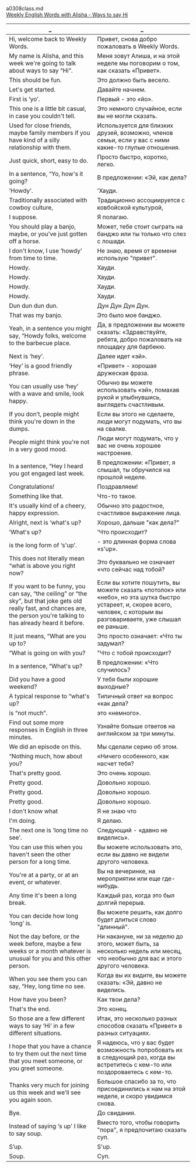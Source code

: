 a0308class.md  
[Weekly English Words with Alisha - Ways to say Hi
](https://www.youtube.com/watch?v=5_sDYG1cPm4)  




_|_
--|--
Hi, welcome back to Weekly Words.|Привет, снова добро пожаловать в Weekly Words.
My name is Alisha, and this week we're going to talk about ways to say “Hi”.|Меня зовут Алиша, и на этой неделе мы поговорим о том, как сказать «Привет».
This should be fun.|Это должно быть весело.
Let's get started.|Давайте начнем.
First is ‘yo’.|Первый - это «йо».
This one is a little bit casual, in case you couldn't tell.|Это немного случайное, если вы не могли сказать.
Used for close friends, maybe family members if you have kind of a silly relationship with them.|Используется для близких друзей, возможно, членов семьи, если у вас с ними какие-то глупые отношения.
Just quick, short, easy to do.|Просто быстро, коротко, легко.
In a sentence, “Yo, how's it going?|В предложении: «Эй, как дела?
‘Howdy’.|'Хауди.
Traditionally associated with cowboy culture,|Традиционно ассоциируется с ковбойской культурой,
I suppose.|Я полагаю.
You should play a banjo, maybe, or you've just gotten off a horse.|Может, тебе стоит сыграть на банджо или ты только что слез с лошади.
I don't know, I use ‘howdy’ from time to time.|Не знаю, время от времени использую "привет".
Howdy.|Хауди.
Howdy.|Хауди.
Howdy.|Хауди.
Howdy.|Хауди.
Dun dun dun dun.|Дун Дун Дун Дун.
That was my banjo.|Это было мое банджо.
Yeah, in a sentence you might say, “Howdy folks, welcome to the barbecue place.|Да, в предложении вы можете сказать: «Здравствуйте, ребята, добро пожаловать на площадку для барбекю.
Next is ‘hey’.|Далее идет «эй».
‘Hey’ is a good friendly phrase.|«Привет» - хорошая дружеская фраза.
You can usually use ‘hey’ with a wave and smile, look happy.|Обычно вы можете использовать «эй», помахав рукой и улыбнувшись, выглядеть счастливым.
If you don’t, people might think you're down in the dumps.|Если вы этого не сделаете, люди могут подумать, что вы на свалке.
People might think you're not in a very good mood.|Люди могут подумать, что у вас не очень хорошее настроение.
In a sentence, “Hey I heard you got engaged last week.|В предложении: «Привет, я слышал, ты обручился на прошлой неделе.
Congratulations!|Поздравляем!
Something like that.|Что-то такое.
It's usually kind of a cheery, happy expression.|Обычно это радостное, счастливое выражение лица.
Alright, next is ‘what's up?|Хорошо, дальше "как дела?"
‘What's up?|'Что происходит?
is the long form of ‘s'up’.|- это длинная форма слова «s'up».
This does not literally mean “what is above you right now?|Это буквально не означает «что сейчас над тобой?
If you want to be funny, you can say, “the ceiling” or “the sky”, but that joke gets old really fast, and chances are, the person you're talking to has already heard it before.|Если вы хотите пошутить, вы можете сказать «потолок» или «небо», но эта шутка быстро устареет, и, скорее всего, человек, с которым вы разговариваете, уже слышал ее раньше.
It just means, “What are you up to?|Это просто означает: «Что ты задумал?
“What is going on with you?|"Что с тобой происходит?
In a sentence, “What's up?|В предложении: «Что случилось?
Did you have a good weekend?|У тебя были хорошие выходные?
A typical response to “what's up?|Типичный ответ на вопрос «как дела?
is “not much”.|это «немного».
Find out some more responses in English in three minutes.|Узнайте больше ответов на английском за три минуты.
We did an episode on this.|Мы сделали серию об этом.
“Nothing much, how about you?|«Ничего особенного, как насчет тебя?
That's pretty good.|Это очень хорошо.
Pretty good.|Довольно хорошо.
Pretty good.|Довольно хорошо.
Pretty good.|Довольно хорошо.
I don't know what|Я не знаю что
I'm doing.|Я делаю.
The next one is ‘long time no see’.|Следующий - «давно не виделись».
You can use this when you haven't seen the other person for a long time.|Вы можете использовать это, если вы давно не видели другого человека.
You're at a party, or at an event, or whatever.|Вы на вечеринке, на мероприятии или еще где-нибудь.
Any time it's been a long break.|Каждый раз, когда это был долгий перерыв.
You can decide how long ‘long’ is.|Вы можете решить, как долго будет длиться слово "длинный".
Not the day before, or the week before, maybe a few weeks or a month whatever is unusual for you and this other person.|Ни накануне, ни за неделю до этого, может быть, за несколько недель или месяц, что необычно для вас и этого другого человека.
When you see them you can say, “Hey, long time no see.|Когда вы их видите, вы можете сказать: «Эй, давно не виделись.
How have you been?|Как твои дела?
That's the end.|Это конец.
So those are a few different ways to say ‘Hi’ in a few different situations.|Итак, это несколько разных способов сказать «Привет» в разных ситуациях.
I hope that you have a chance to try them out the next time that you meet someone, or you greet someone.|Я надеюсь, что у вас будет возможность попробовать их в следующий раз, когда вы встретитесь с кем-то или поздороваетесь с кем-то.
Thanks very much for joining us this week and we'll see you again soon.|Большое спасибо за то, что присоединились к нам на этой неделе, и скоро увидимся снова.
Bye.|До свидания.
Instead of saying ‘s up' I like to say soup.|Вместо того, чтобы говорить "пора", я предпочитаю сказать суп.
S’up.|S'up.
Soup.|Суп.
